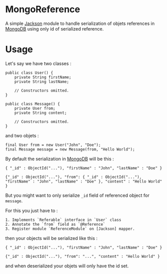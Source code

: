# MongoReference

A simple [Jackson] module to handle serialization of objets references in [MongoDB] using only id of serialized reference.

# Usage

Let's say we have two classes : 

    public class User() {
        private String firstName;
        private String lastName;

        // Constructors omitted.
    }

    public class Message() {
        private User from;
        private String content;

        // Constructors omitted.
    }

and two objets :

    final User from = new User("John", "Doe");
    final Message message = new Message(from, "Hello World");

By default the serialization in [MongoDB] will be this :

    { "_id" : ObjectId("..."), "firstName" : "John", "lastName" : "Doe" }

    {"_id" : ObjectId("..."), "from": { "_id" : ObjectId("..."), "firstName" : "John", "lastName" : "Doe" }, "content" : "Hello World" }


But you might want to only serialize `_id` field of referenced object for `message`.

For this you just have to :

    1. Implements `Referable` interface in `User` class
    2. Annotate the `from` field as `@Reference`
    3. Register module `ReferenceModule` on [Jackson] mapper.

then your objects will be serialized like this :

    { "_id" : ObjectId("..."), "firstName" : "John", "lastName" : "Doe" }

    {"_id" : ObjectId("..."), "from": "...", "content" : "Hello World" }

and when deserialized your objets will only have the id set.



[Jackson]: https://github.com/FasterXML/jackson
[MongoDB]: https://www.mongodb.com/